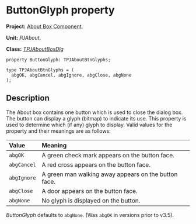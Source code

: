<a href='Hidden comment: 
$Rev$
$Date$
'></a>

# ButtonGlyph property #

**Project:** [About Box Component](AboutBoxComponent.md).

**Unit:** _PJAbout_.

**Class:** _[TPJAboutBoxDlg](TPJAboutBoxDlg.md)_

```
property ButtonGlyph: TPJAboutBtnGlyphs;

type TPJAboutBtnGlyphs = (
  abgOK, abgCancel, abgIgnore, abgClose, abgNone
);
```

## Description ##

The About box contains one button which is used to close the dialog box. The button can display a glyph (bitmap) to indicate its use. This property is used to determine which (if any) glyph to display. Valid values for the property and their meanings are as follows:


| **Value** | **Meaning** |
|:----------|:------------|
| `abgOK` | A green check mark appears on the button face. |
| `abgCancel` | A red cross appears on the button face. |
| `abgIgnore` | A green man walking away appears on the button face. |
| `abgClose` | A door appears on the button face. |
| `abgNone` | No glyph is displayed on the button. |

_ButtonGlyph_ defaults to `abgNone`. (Was `abgOK` in versions prior to v3.5).
